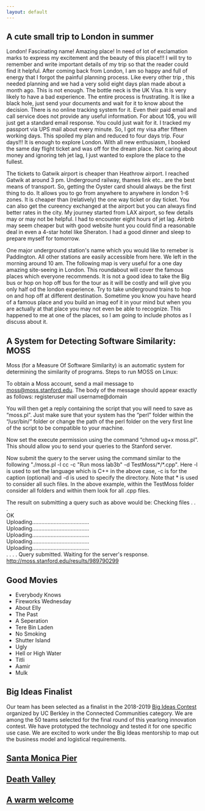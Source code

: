 ```yaml
---
layout: default
---
```


## A cute small trip to London in summer
London! Fascinating name! Amazing place! In need of lot of exclamation marks to express my excitement and the beauty of this place!!! I will try to remember and write important details of my trip so that the reader could find it helpful. After coming back from London, I am so happy and full of energy that I forgot the painful planning process. Like every other trip , this needed planning and we had a very solid eight days plan made about a month ago. This is not enough. The bottle neck is the UK Visa. It is very likely to have a bad experience. The entire process is frustrating. It is like a black hole, just send your documents and wait for it to know about the decision. There is no online tracking system for it. Even their paid email and call service does not provide any useful information. For about 10$, you will just get a standard email response. You could just wait for it. I tracked my passport via UPS mail about every minute. So, I got my visa after fifteen working days. This spoiled my plan and reduced to four days trip. Four days!!! It is enough to explore London. With all new enthusiasm, I booked the same day flight ticket and was off for the dream place. Not caring about money and ignoring teh jet lag, I just wanted to explore the place to the fullest. 

The tickets to Gatwik airport is cheaper than Heathrow airport. I reached Gatwik at around 3 pm. Underground railway, thames link etc.. are the best means of transport. So, getting the Oyster card should always be the first thing to do. It allows you to go from anywhere to anywhere in london 1-6 zones. It is cheaper than (relatively) the one way ticket or day ticket. You can also get the cureency exchanged at the airport but you can always find better rates in the city. My journey started from LAX airport, so few details may or may not be helpful. I had to encounter eight hours of jet lag. Airbnb may seem cheaper but with good website hunt you could find a reasonable deal in even a 4-star hotel like Sheraton. I had a good dinner and sleep to prepare myself for tomorrow.

One major underground station's name which you would like to remeber is Paddington. All other stations are easily accessible from here. We left in the morning around 10 am. The following map is very useful for a one day amazing site-seeing in London. This roundabout will cover the famous places which everyone recommends. It is not a good idea to take the Big bus or hop on hop off bus for the tour as it will be costly and will give you only half od the london experience. Try to take underground trains to hop on and hop off at different destination. Sometime you know you have heard of a famous place and you build an imag eof it in your mind but when you are actually at that place you may not even be able to recognize. This happened to me at one of the places, so I am going to include photos as I discuss about it. 




## A System for Detecting Software Similarity: MOSS
Moss (for a Measure Of Software Similarity) is an automatic system for determining the similarity of programs.
Steps to run MOSS on Linux:

To obtain a Moss account, send a mail message to moss@moss.stanford.edu. The body of the message should appear exactly as follows:
registeruser 
mail username@domain

You will then get a reply containing the script that you will need to save as “moss.pl”. Just make sure that your system has the “perl” folder within the “/usr/bin/“ folder or change the path of the perl folder on the very first line of the script to be compatible to your machine.

Now set the execute permission using the command “chmod ug+x moss.pl”. This should allow you to send your queries to the Stanford server. 

Now submit the query to the server using the command similar to the following "./moss.pl -l cc -c "Run moss lab3b" -d TestMoss/&#42;/&#42;.cpp". Here -l is used to set the language which is C++ in the above case, -c is for the caption (optional) and -d is used to specify the directory. Note that &#42; is used to consider all such files. In the above example, within the TestMoss folder consider all folders and within them look for all .cpp files.

The result on submitting a query such as above would be:
Checking files . . .<br />
OK <br />
Uploading..................................... <br />
Uploading..................................... <br />
Uploading..................................... <br />
Uploading..................................... <br />
Uploading..................................... <br />
.
.
.
.
Query submitted.  Waiting for the server's response. <br />
http://moss.stanford.edu/results/989790299 <br />



## Good Movies
<ul>
  <li>Everybody Knows</li>
  <li>Fireworks Wednesday</li>
  <li>About Elly</li>
  <li>The Past</li>
  <li>A Seperation</li>
  <li>Tere Bin Laden</li>
  <li>No Smoking</li>
  <li>Shutter Island</li>
  <li>Ugly</li>
  <li>Hell or High Water</li>
  <li>Titli</li>
  <li>Aamir</li>
  <li>Mulk</li>
</ul>


## Big Ideas Finalist
Our team has been selected as a finalist in the 2018-2019 <a href="https://bigideas.berkeley.edu/">Big Ideas Contest</a> organized by UC Berkley in the Connected Communities category. We are among the 50 teams selected for the final round of this yearlong innovation contest. We have prototyped the technology and tested it for one specific use case. We are excited to work under the Big Ideas mentorship to map out the business model and logistical requirements.


## [Santa Monica Pier](https://shailjasah.github.io/santamonica)

## [Death Valley](https://shailjasah.github.io/deathvalley)

## [A warm welcome](https://shailjasah.github.io/welcome)


